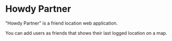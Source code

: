 # Howdy Partner
"Howdy Partner" is a friend location web application.

You can add users as friends that shows their last logged location on a map.
